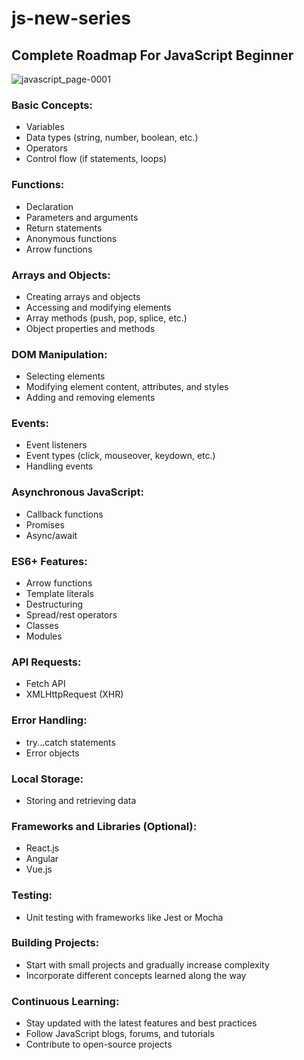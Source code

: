 # js-new-series

## Complete Roadmap For JavaScript Beginner

![javascript_page-0001](https://github.com/angad9/js-new-series/assets/73772102/6612b669-1988-4212-95f3-f3c502b35359)



###  Basic Concepts:

- Variables
- Data types (string, number, boolean, etc.)
- Operators
- Control flow (if statements, loops)

###  Functions:

- Declaration
- Parameters and arguments
- Return statements
- Anonymous functions
- Arrow functions

### Arrays and Objects:

- Creating arrays and objects
- Accessing and modifying elements
- Array methods (push, pop, splice, etc.)
- Object properties and methods

### DOM Manipulation:

- Selecting elements
- Modifying element content, attributes, and styles
- Adding and removing elements

### Events:

- Event listeners
- Event types (click, mouseover, keydown, etc.)
- Handling events

### Asynchronous JavaScript:

- Callback functions
- Promises
- Async/await

### ES6+ Features:

- Arrow functions
- Template literals
- Destructuring
- Spread/rest operators
- Classes
- Modules

### API Requests:

- Fetch API
- XMLHttpRequest (XHR)

### Error Handling:

- try...catch statements
- Error objects

### Local Storage:

- Storing and retrieving data

### Frameworks and Libraries (Optional):

- React.js
- Angular
- Vue.js

### Testing:

- Unit testing with frameworks like Jest or Mocha

### Building Projects:

- Start with small projects and gradually increase complexity
- Incorporate different concepts learned along the way

### Continuous Learning:

- Stay updated with the latest features and best practices
- Follow JavaScript blogs, forums, and tutorials
- Contribute to open-source projects
